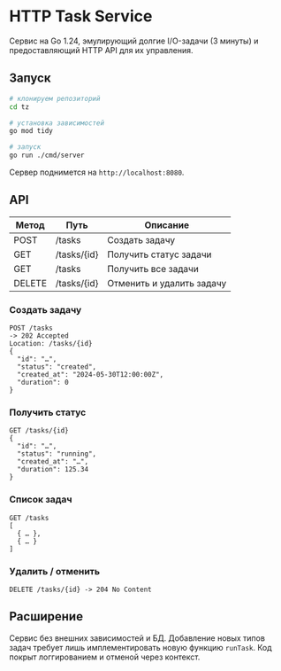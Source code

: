 # HTTP Task Service

Сервис на Go 1.24, эмулирующий долгие I/O-задачи (3 минуты) и предоставляющий HTTP API для их управления.

## Запуск

```bash
# клонируем репозиторий
cd tz

# установка зависимостей
go mod tidy

# запуск
go run ./cmd/server
```

Сервер поднимется на `http://localhost:8080`.

## API

| Метод | Путь           | Описание                     |
|-------|----------------|------------------------------|
| POST  | /tasks         | Создать задачу               |
| GET   | /tasks/{id}    | Получить статус задачи       |
| GET   | /tasks         | Получить все задачи          |
| DELETE| /tasks/{id}    | Отменить и удалить задачу    |

### Создать задачу
```
POST /tasks
-> 202 Accepted
Location: /tasks/{id}
{
  "id": "…",
  "status": "created",
  "created_at": "2024-05-30T12:00:00Z",
  "duration": 0
}
```

### Получить статус
```
GET /tasks/{id}
{
  "id": "…",
  "status": "running",
  "created_at": "…",
  "duration": 125.34
}
```

### Список задач
```
GET /tasks
[
  { … },
  { … }
]
```

### Удалить / отменить
```
DELETE /tasks/{id} -> 204 No Content
```

## Расширение

Сервис без внешних зависимостей и БД. Добавление новых типов задач требует лишь имплементировать новую функцию `runTask`. Код покрыт логгированием и отменой через контекст. 